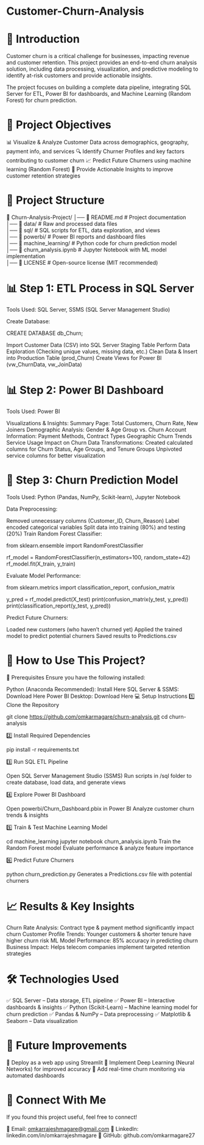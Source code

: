 # Customer-Churn-Analysis

# 📖 Introduction
Customer churn is a critical challenge for businesses, impacting revenue and customer retention. This project provides an end-to-end churn analysis solution, including data processing, visualization, and predictive modeling to identify at-risk customers and provide actionable insights.

The project focuses on building a complete data pipeline, integrating SQL Server for ETL, Power BI for dashboards, and Machine Learning (Random Forest) for churn prediction.

# 🎯 Project Objectives

📊 Visualize & Analyze Customer Data across demographics, geography, payment info, and services
🔍 Identify Churner Profiles and key factors contributing to customer churn
📈 Predict Future Churners using machine learning (Random Forest)
🚀 Provide Actionable Insights to improve customer retention strategies 

# 📂 Project Structure

📁 Churn-Analysis-Project/
│── 📜 README.md               # Project documentation  
│── 📁 data/                   # Raw and processed data files  
│── 📁 sql/                    # SQL scripts for ETL, data exploration, and views  
│── 📁 powerbi/                # Power BI reports and dashboard files  
│── 📁 machine_learning/       # Python code for churn prediction model  
│── 📜 churn_analysis.ipynb    # Jupyter Notebook with ML model implementation  
│── 📜 LICENSE                 # Open-source license (MIT recommended) 

# 📊 Step 1: ETL Process in SQL Server
Tools Used: SQL Server, SSMS (SQL Server Management Studio)

Create Database:

CREATE DATABASE db_Churn;

Import Customer Data (CSV) into SQL Server Staging Table
Perform Data Exploration (Checking unique values, missing data, etc.)
Clean Data & Insert into Production Table (prod_Churn)
Create Views for Power BI (vw_ChurnData, vw_JoinData)

# 📊 Step 2: Power BI Dashboard
Tools Used: Power BI

Visualizations & Insights:
Summary Page: Total Customers, Churn Rate, New Joiners
Demographic Analysis: Gender & Age Group vs. Churn
Account Information: Payment Methods, Contract Types
Geographic Churn Trends
Service Usage Impact on Churn
Data Transformations:
Created calculated columns for Churn Status, Age Groups, and Tenure Groups
Unpivoted service columns for better visualization

# 🤖 Step 3: Churn Prediction Model
Tools Used: Python (Pandas, NumPy, Scikit-learn), Jupyter Notebook

Data Preprocessing:

Removed unnecessary columns (Customer_ID, Churn_Reason)
Label encoded categorical variables
Split data into training (80%) and testing (20%)
Train Random Forest Classifier:

from sklearn.ensemble import RandomForestClassifier

rf_model = RandomForestClassifier(n_estimators=100, random_state=42)
rf_model.fit(X_train, y_train)


Evaluate Model Performance:

from sklearn.metrics import classification_report, confusion_matrix

y_pred = rf_model.predict(X_test)
print(confusion_matrix(y_test, y_pred))
print(classification_report(y_test, y_pred))

Predict Future Churners:

Loaded new customers (who haven’t churned yet)
Applied the trained model to predict potential churners
Saved results to Predictions.csv

# 📌 How to Use This Project?
🔧 Prerequisites
Ensure you have the following installed:

Python (Anaconda Recommended): Install Here
SQL Server & SSMS: Download Here
Power BI Desktop: Download Here
💻 Setup Instructions
1️⃣ Clone the Repository

git clone https://github.com/omkarmagare/churn-analysis.git
cd churn-analysis

2️⃣ Install Required Dependencies

pip install -r requirements.txt

3️⃣ Run SQL ETL Pipeline

Open SQL Server Management Studio (SSMS)
Run scripts in /sql folder to create database, load data, and generate views

4️⃣ Explore Power BI Dashboard

Open powerbi/Churn_Dashboard.pbix in Power BI
Analyze customer churn trends & insights

5️⃣ Train & Test Machine Learning Model

cd machine_learning
jupyter notebook churn_analysis.ipynb
Train the Random Forest model
Evaluate performance & analyze feature importance

6️⃣ Predict Future Churners

python churn_prediction.py
Generates a Predictions.csv file with potential churners

# 📈 Results & Key Insights
Churn Rate Analysis: Contract type & payment method significantly impact churn
Customer Profile Trends: Younger customers & shorter tenure have higher churn risk
ML Model Performance: 85% accuracy in predicting churn
Business Impact: Helps telecom companies implement targeted retention strategies

# 🛠️ Technologies Used
✅ SQL Server – Data storage, ETL pipeline
✅ Power BI – Interactive dashboards & insights
✅ Python (Scikit-Learn) – Machine learning model for churn prediction
✅ Pandas & NumPy – Data preprocessing
✅ Matplotlib & Seaborn – Data visualization

# 📌 Future Improvements
🔹 Deploy as a web app using Streamlit
🔹 Implement Deep Learning (Neural Networks) for improved accuracy
🔹 Add real-time churn monitoring via automated dashboards

# 🔗 Connect With Me
If you found this project useful, feel free to connect!

📩 Email: omkarrajeshmagare@gmail.com
💼 LinkedIn: linkedin.com/in/omkarrajeshmagare
🚀 GitHub: github.com/omkarmagare27
